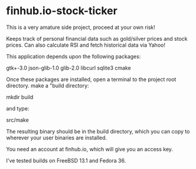 # finhub.io-stock-ticker
This is a very amature side project, proceed at your own risk!

Keeps track of personal financial data such as gold/silver prices and stock prices.  Can also calculate RSI and fetch historical data via Yahoo!

This application depends upon the following packages:

gtk+-3.0 json-glib-1.0 glib-2.0 libcurl sqlite3 cmake

Once these packages are installed, open a terminal to the project root directory.
make a "build directory: 

mkdir build

and type: 

src/make

The resulting binary should be in the build directory,
which you can copy to wherever your user binaries are installed.

You need an account at finhub.io, which will give you an access key.

I've tested builds on FreeBSD 13.1 and Fedora 36.
